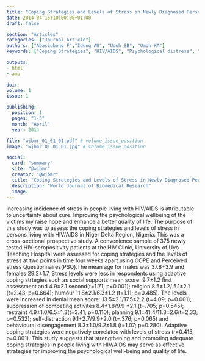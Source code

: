 ```yaml
---
title: "Coping Strategies and Levels of Stress in Newly Diagnosed Persons Living With Hiv Aids in Delta Region Nigeria"
date: 2014-04-15T10:00:00+01:00
draft: false

section: "Articles"
categories: ["Journal Article"]
authors: ["Abasiubong F","Idung AU", "Udoh SB", "Umoh KA"]
keywords: ["Coping Strategies", "HIV/AIDS", "Psychological distress", "Patients", "Nigeria"]

outputs: 
- html
- amp

doi:
volume: 1
issue: 1

publishing:
  position: 1
  pages: "1-5"
  month: "April"
  year: 2014

file: "wjbmr_01_01_01.pdf" # volume_issue_position
image: "wjbmr_01_01_01.jpg" # volume_issue_position

social:
  card: "summary"
  site: "@wjbmr"
  creator: "@wjbmr"
  title: "Coping Strategies and Levels of Stress in Newly Diagnosed Persons Living With Hiv Aids in Delta Region Nigeria"
  description: "World Journal of Biomedical Research"
  image:
---
```

Increasing incidence of stress in people living with HIV/AIDS is attributable to uncertainty about cure. Improving the psychological wellbeing of the victims my raise hope and enhance a better quality of life.
The purpose of this study was to assess the coping strategies and levels of stress in persons living with HIV/AIDS in Niger Delta Region, Nigeria. This was a cross-sectional prospective study. A convenience sample of 375 newly tested HIV-seropositivity patients at the HIV Clinic, University of Uyo Teaching Hospital were assessed for coping strategies and the levels of stress at two points in time four weeks apart using COPE and Perceived stress Questionnaires(PSQ).The mean age for males was 37.8±3.9 and females 29.2±1.7. Stress levels were less in respondents using adaptive coping strtegies such as social supports mean score: 9.7±1.2 first assessment and 4.9±2.1 second(t=1.71; p=0.001); religion 8.5±1.2/ 5.1±2.1 (t=2.43; p=0.664); humour 11.8±2.1/6.3±1.2 (t=1.11; p=0.485). The levels were increased in denial mean score: 13.5±2.1/17.5±2.2  (t=4.09; p=0.001); suppression of competing activites 8.4±1.8/9.9 ±2.1 (t=.705; p=0.545); restraint 4.9±1.0/6.5±1.3(t=3.41; p=0.110); planning 9.1±41.4/11.3±2.6(t=2.33; p=0.532); self-distraction 9.1±2.7/9.9±2.0 (t=.376; p=0.065) and behavioural disengagement 8.3±1.0/9.2±1.8 (t=1.07; p=0.280). Adaptive coping strategies were negatively correlated with levels of stress (r=0.415, p=0.001). This study suggests that strengthening and promoting adequate coping strategies in people living with HIV/AIDS may serve as effective strategies for improving the psychological well-being and quality of life.
